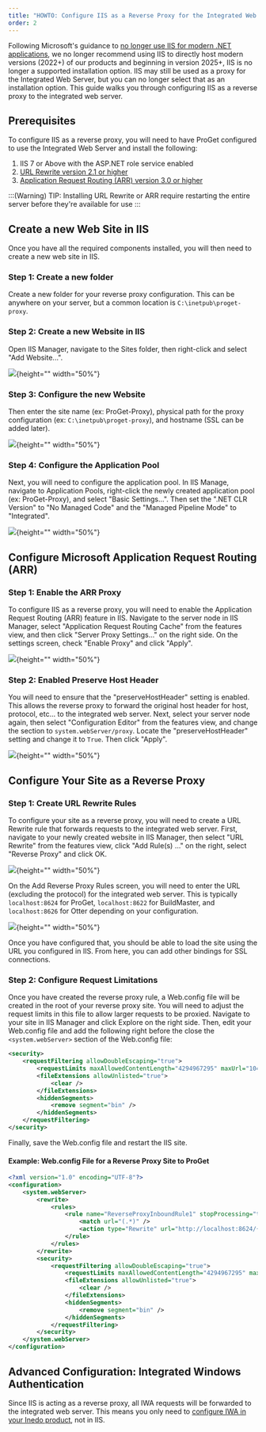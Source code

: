 ```yaml
---
title: "HOWTO: Configure IIS as a Reverse Proxy for the Integrated Web Server"
order: 2
---
```


Following Microsoft's guidance to [no longer use IIS for modern .NET applications](https://learn.microsoft.com/en-us/aspnet/core/fundamentals/servers/kestrel), we no longer recommend using IIS to directly host modern versions (2022+) of our products and beginning in version 2025+, IIS is no longer a supported installation option.  IIS may still be used as a proxy for the Integrated Web Server, but you can no longer select that as an installation option.  This guide walks you through configuring IIS as a reverse proxy to the integrated web server.

## Prerequisites

To configure IIS as a reverse proxy, you will need to have ProGet configured to use the Integrated Web Server and install the following:
1. IIS 7 or Above with the ASP.NET role service enabled
2. [URL Rewrite version 2.1 or higher ](https://www.iis.net/downloads/microsoft/url-rewrite)
3. [Application Request Routing (ARR) version 3.0 or higher](https://www.iis.net/downloads/microsoft/application-request-routing)

:::(Warning)
TIP: Installing URL Rewrite or ARR require restarting the entire server before they're available for use
:::

## Create a new Web Site in IIS
Once you have all the required components installed, you will then need to create a new web site in IIS.

### Step 1: Create a new folder

Create a new folder for your reverse proxy configuration. This can be anywhere on your server, but a common location is `C:\inetpub\proget-proxy`.

### Step 2: Create a new Website in IIS

Open IIS Manager, navigate to the Sites folder, then right-click and select "Add Website...".

![](/resources/docs/iisreverseproxyimages/iis-reverse-proxy-manager-add-website.png){height="" width="50%"}

### Step 3: Configure the new Website
Then enter the site name (ex: ProGet-Proxy), physical path for the proxy configuration (ex: `C:\inetpub\proget-proxy`), and hostname (SSL can be added later).

![](/resources/docs/iisreverseproxyimages/iis-reverse-proxy-manager-configure-website.png){height="" width="50%"}

### Step 4: Configure the Application Pool
Next, you will need to configure the application pool.  In IIS Manage, navigate to Application Pools, right-click the newly created application pool (ex: ProGet-Proxy), and select "Basic Settings...".  Then set the ".NET CLR Version" to "No Managed Code" and the "Managed Pipeline Mode" to "Integrated". 

![](/resources/docs/iisreverseproxyimages/iis-reverse-proxy-manager-application-pool.png){height="" width="50%"}

## Configure Microsoft Application Request Routing (ARR)

### Step 1: Enable the ARR Proxy
To configure IIS as a reverse proxy, you will need to enable the Application Request Routing (ARR) feature in IIS.  Navigate to the server node in IIS Manager, select "Application Request Routing Cache" from the features view, and then click "Server Proxy Settings..."  on the right side.  On the settings screen, check "Enable Proxy" and click "Apply".

![](/resources/docs/iisreverseproxyimages/iis-reverse-proxy-manager-enable-arr.png){height="" width="50%"}

### Step 2: Enabled Preserve Host Header
You will need to ensure that the "preserveHostHeader" setting is enabled. This allows the reverse proxy to forward the original host header for host, protocol, etc... to the integrated web server.  Next, select your server node again, then select "Configuration Editor" from the features view, and change the section to `system.webServer/proxy`.  Locate the "preserveHostHeader" setting and change it to `True`.  Then click "Apply".

![](/resources/docs/iisreverseproxyimages/iis-reverse-proxy-manager-preserve-host-header.png){height="" width="50%"}

## Configure Your Site as a Reverse Proxy

### Step 1: Create URL Rewrite Rules
To configure your site as a reverse proxy, you will need to create a URL Rewrite rule that forwards requests to the integrated web server. First, navigate to your newly created website in IIS Manager, then select "URL Rewrite" from the features view, click "Add Rule(s) ..." on the right, select "Reverse Proxy" and click OK. 

![](/resources/docs/iisreverseproxyimages/iis-reverse-proxy-manager-add-rule.png){height="" width="50%"}

On the Add Reverse Proxy Rules screen, you will need to enter the URL (excluding the protocol) for the integrated web server. This is typically `localhost:8624` for ProGet, `localhost:8622` for BuildMaster, and `localhost:8626` for Otter depending on your configuration.

![](/resources/docs/iisreverseproxyimages/iis-reverse-proxy-manager-add-reverse-proxy-rules.png){height="" width="50%"}

Once you have configured that, you should be able to load the site using the URL you configured in IIS.  From here, you can add other bindings for SSL connections.

### Step 2: Configure Request Limitations
Once you have created the reverse proxy rule, a Web.config file will be created in the root of your reverse proxy site.  You will need to adjust the request limits in this file to allow larger requests to be proxied.  Navigate to your site in IIS Manager and click Explore on the right side. Then, edit your Web.config file and add the following right before the close the `<system.webServer>` section of the Web.config file:

```xml
<security>
    <requestFiltering allowDoubleEscaping="true">
        <requestLimits maxAllowedContentLength="4294967295" maxUrl="1048576" maxQueryString="1048576" />
        <fileExtensions allowUnlisted="true">
            <clear />
        </fileExtensions>
        <hiddenSegments>
            <remove segment="bin" />
        </hiddenSegments>
    </requestFiltering>
</security>
```

Finally, save the Web.config file and restart the IIS site.

#### Example: Web.config File for a Reverse Proxy Site to ProGet

```xml
<?xml version="1.0" encoding="UTF-8"?>
<configuration>
    <system.webServer>
        <rewrite>
            <rules>
                <rule name="ReverseProxyInboundRule1" stopProcessing="true">
                    <match url="(.*)" />
                    <action type="Rewrite" url="http://localhost:8624/{R:1}" logRewrittenUrl="true" />
                </rule>
            </rules>
        </rewrite>
		<security>
			<requestFiltering allowDoubleEscaping="true">
				<requestLimits maxAllowedContentLength="4294967295" maxUrl="1048576" maxQueryString="1048576" />
                <fileExtensions allowUnlisted="true">
                    <clear />
                </fileExtensions>
                <hiddenSegments>
                    <remove segment="bin" />
                </hiddenSegments>
			</requestFiltering>
		</security>
    </system.webServer>
</configuration>
```

## Advanced Configuration: Integrated Windows Authentication
Since IIS is acting as a reverse proxy, all IWA requests will be forwarded to the integrated web server.  This means you only need to [configure IWA in your Inedo product](/docs/installation/security-ldap-active-directory/various-ldap-integrated-authentication), not in IIS.

